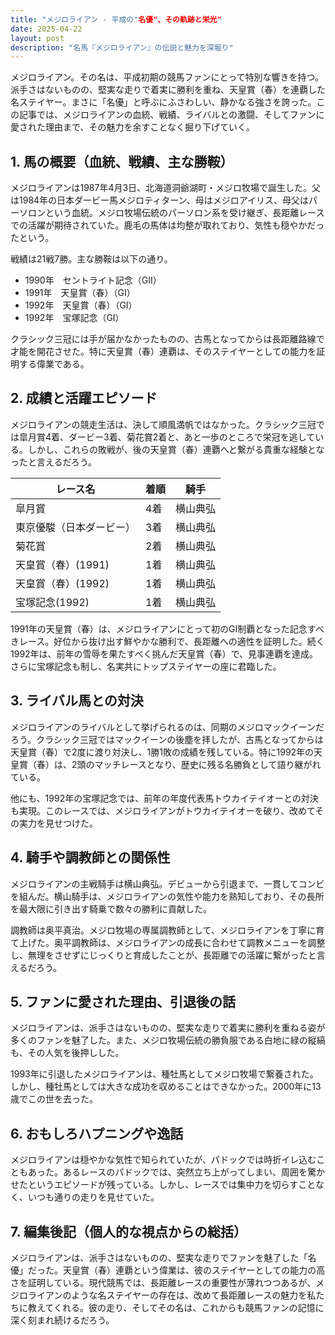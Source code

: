 ```yaml
---
title: "メジロライアン - 平成の"名優"、その軌跡と栄光"
date: 2025-04-22
layout: post
description: "名馬『メジロライアン』の伝説と魅力を深堀り"
---
```


メジロライアン。その名は、平成初期の競馬ファンにとって特別な響きを持つ。派手さはないものの、堅実な走りで着実に勝利を重ね、天皇賞（春）を連覇した名ステイヤー。まさに「名優」と呼ぶにふさわしい、静かなる強さを誇った。この記事では、メジロライアンの血統、戦績、ライバルとの激闘、そしてファンに愛された理由まで、その魅力を余すことなく掘り下げていく。

## 1. 馬の概要（血統、戦績、主な勝鞍）

メジロライアンは1987年4月3日、北海道洞爺湖町・メジロ牧場で誕生した。父は1984年の日本ダービー馬メジロティターン、母はメジロアイリス、母父はパーソロンという血統。メジロ牧場伝統のパーソロン系を受け継ぎ、長距離レースでの活躍が期待されていた。鹿毛の馬体は均整が取れており、気性も穏やかだったという。

戦績は21戦7勝。主な勝鞍は以下の通り。

* 1990年　セントライト記念（GII）
* 1991年　天皇賞（春）（GI）
* 1992年　天皇賞（春）（GI）
* 1992年　宝塚記念（GI）

クラシック三冠には手が届かなかったものの、古馬となってからは長距離路線で才能を開花させた。特に天皇賞（春）連覇は、そのステイヤーとしての能力を証明する偉業である。

## 2. 成績と活躍エピソード

メジロライアンの競走生活は、決して順風満帆ではなかった。クラシック三冠では皐月賞4着、ダービー3着、菊花賞2着と、あと一歩のところで栄冠を逃している。しかし、これらの敗戦が、後の天皇賞（春）連覇へと繋がる貴重な経験となったと言えるだろう。

| レース名 | 着順 | 騎手 |
|---|---|---|
| 皐月賞 | 4着 | 横山典弘 |
| 東京優駿（日本ダービー） | 3着 | 横山典弘 |
| 菊花賞 | 2着 | 横山典弘 |
| 天皇賞（春）(1991) | 1着 | 横山典弘 |
| 天皇賞（春）(1992) | 1着 | 横山典弘 |
| 宝塚記念(1992) | 1着 | 横山典弘 |

1991年の天皇賞（春）は、メジロライアンにとって初のGI制覇となった記念すべきレース。好位から抜け出す鮮やかな勝利で、長距離への適性を証明した。続く1992年は、前年の雪辱を果たすべく挑んだ天皇賞（春）で、見事連覇を達成。さらに宝塚記念も制し、名実共にトップステイヤーの座に君臨した。

## 3. ライバル馬との対決

メジロライアンのライバルとして挙げられるのは、同期のメジロマックイーンだろう。クラシック三冠ではマックイーンの後塵を拝したが、古馬となってからは天皇賞（春）で2度に渡り対決し、1勝1敗の成績を残している。特に1992年の天皇賞（春）は、2頭のマッチレースとなり、歴史に残る名勝負として語り継がれている。

他にも、1992年の宝塚記念では、前年の年度代表馬トウカイテイオーとの対決も実現。このレースでは、メジロライアンがトウカイテイオーを破り、改めてその実力を見せつけた。

## 4. 騎手や調教師との関係性

メジロライアンの主戦騎手は横山典弘。デビューから引退まで、一貫してコンビを組んだ。横山騎手は、メジロライアンの気性や能力を熟知しており、その長所を最大限に引き出す騎乗で数々の勝利に貢献した。

調教師は奥平真治。メジロ牧場の専属調教師として、メジロライアンを丁寧に育て上げた。奥平調教師は、メジロライアンの成長に合わせて調教メニューを調整し、無理をさせずにじっくりと育成したことが、長距離での活躍に繋がったと言えるだろう。


## 5. ファンに愛された理由、引退後の話

メジロライアンは、派手さはないものの、堅実な走りで着実に勝利を重ねる姿が多くのファンを魅了した。また、メジロ牧場伝統の勝負服である白地に緑の縦縞も、その人気を後押しした。

1993年に引退したメジロライアンは、種牡馬としてメジロ牧場で繋養された。しかし、種牡馬としては大きな成功を収めることはできなかった。2000年に13歳でこの世を去った。

## 6. おもしろハプニングや逸話

メジロライアンは穏やかな気性で知られていたが、パドックでは時折イレ込むこともあった。あるレースのパドックでは、突然立ち上がってしまい、周囲を驚かせたというエピソードが残っている。しかし、レースでは集中力を切らすことなく、いつも通りの走りを見せていた。


## 7. 編集後記（個人的な視点からの総括）

メジロライアンは、派手さはないものの、堅実な走りでファンを魅了した「名優」だった。天皇賞（春）連覇という偉業は、彼のステイヤーとしての能力の高さを証明している。現代競馬では、長距離レースの重要性が薄れつつあるが、メジロライアンのような名ステイヤーの存在は、改めて長距離レースの魅力を私たちに教えてくれる。彼の走り、そしてその名は、これからも競馬ファンの記憶に深く刻まれ続けるだろう。

